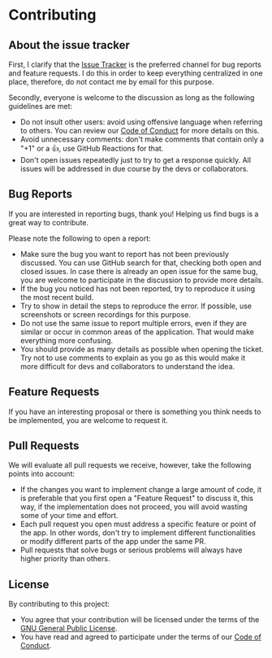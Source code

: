 # Contributing

## About the issue tracker

First, I clarify that the [Issue Tracker](https://github.com/dcryptoniun/GeetMusic/issues) is the preferred channel for bug reports and feature requests. I do this in order to keep everything centralized in one place, therefore, do not contact me by email for this purpose.

Secondly, everyone is welcome to the discussion as long as the following guidelines are met:

- Do not insult other users: avoid using offensive language when referring to others. You can review our [Code of Conduct](CODE_OF_CONDUCT.md) for more details on this.
- Avoid unnecessary comments: don't make comments that contain only a "+1" or a 👍, use GitHub Reactions for that.
- Don't open issues repeatedly just to try to get a response quickly. All issues will be addressed in due course by the devs or collaborators.

## Bug Reports

If you are interested in reporting bugs, thank you! Helping us find bugs is a great way to contribute.

Please note the following to open a report:

- Make sure the bug you want to report has not been previously discussed. You can use GitHub search for that, checking both open and closed issues. In case there is already an open issue for the same bug, you are welcome to participate in the discussion to provide more details.
- If the bug you noticed has not been reported, try to reproduce it using the most recent build.
- Try to show in detail the steps to reproduce the error. If possible, use screenshots or screen recordings for this purpose.
- Do not use the same issue to report multiple errors, even if they are similar or occur in common areas of the application. That would make everything more confusing.
- You should provide as many details as possible when opening the ticket. Try not to use comments to explain as you go as this would make it more difficult for devs and collaborators to understand the idea.

## Feature Requests

If you have an interesting proposal or there is something you think needs to be implemented, you are welcome to request it.

## Pull Requests

We will evaluate all pull requests we receive, however, take the following points into account:

- If the changes you want to implement change a large amount of code, it is preferable that you first open a "Feature Request" to discuss it, this way, if the implementation does not proceed, you will avoid wasting some of your time and effort.
- Each pull request you open must address a specific feature or point of the app. In other words, don't try to implement different functionalities or modify different parts of the app under the same PR.
- Pull requests that solve bugs or serious problems will always have higher priority than others.

## License

By contributing to this project:

- You agree that your contribution will be licensed under the terms of the [GNU General Public License](LICENSE.md).
- You have read and agreed to participate under the terms of our [Code of Conduct](CODE_OF_CONDUCT.md).
